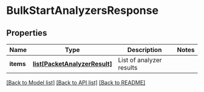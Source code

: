 # BulkStartAnalyzersResponse

## Properties
Name | Type | Description | Notes
------------ | ------------- | ------------- | -------------
**items** | [**list[PacketAnalyzerResult]**](PacketAnalyzerResult.md) | List of analyzer results | 

[[Back to Model list]](../README.md#documentation-for-models) [[Back to API list]](../README.md#documentation-for-api-endpoints) [[Back to README]](../README.md)


